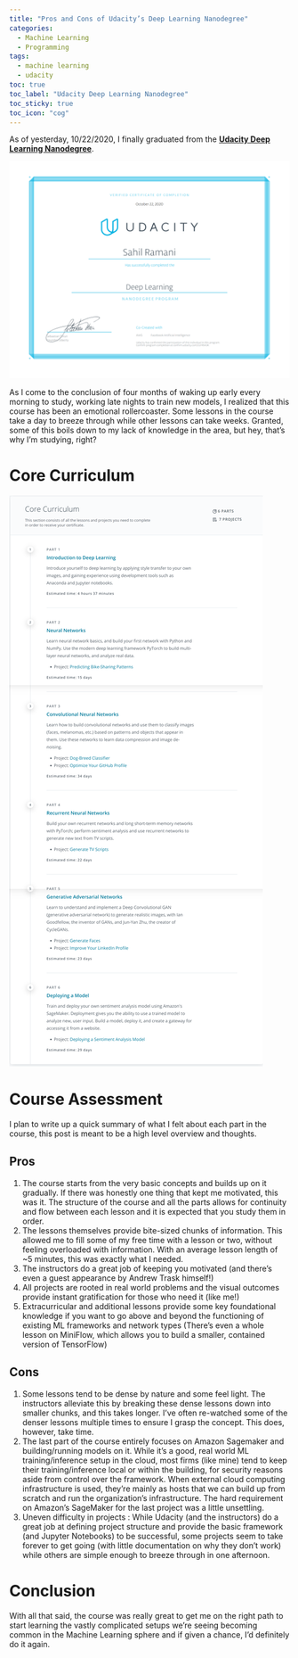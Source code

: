 ```yaml
---
title: "Pros and Cons of Udacity’s Deep Learning Nanodegree"
categories:
  - Machine Learning
  - Programming
tags:
  - machine learning
  - udacity
toc: true
toc_label: "Udacity Deep Learning Nanodegree"
toc_sticky: true
toc_icon: "cog"
---
```


As of yesterday, 10/22/2020, I finally graduated from the [**Udacity Deep Learning Nanodegree**](https://www.udacity.com/course/deep-learning-nanodegree--nd101).

![Udacity Nanodegree Certificate](/assets/images/udacity-deep-learning-nanodegree.png)

As I come to the conclusion of four months of waking up early every morning to study, working late nights to train new models, I realized that this course has been an emotional rollercoaster. Some lessons in the course take a day to breeze through while other lessons can take weeks. Granted, some of this boils down to my lack of knowledge in the area, but hey, that’s why I’m studying, right?

# Core Curriculum
![Core Curriculum](/assets/images/udacity-nanodegrees-syllabus.png)

# Course Assessment

I plan to write up a quick summary of what I felt about each part in the course, this post is meant to be a high level overview and thoughts.

## Pros 
1. The course starts from the very basic concepts and builds up on it gradually. If there was honestly one thing that kept me motivated, this was it. The structure of the course and all the parts allows for continuity and flow between each lesson and it is expected that you study them in order.
2. The lessons themselves provide bite-sized chunks of information. This allowed me to fill some of my free time with a lesson or two, without feeling overloaded with information. With an average lesson length of ~5 minutes, this was exactly what I needed.
3. The instructors do a great job of keeping you motivated (and there’s even a guest appearance by Andrew Trask himself!)
4. All projects are rooted in real world problems and the visual outcomes provide instant gratification for those who need it (like me!)
5. Extracurricular and additional lessons provide some key foundational knowledge if you want to go above and beyond the functioning of existing ML frameworks and network types (There’s even a whole lesson on MiniFlow, which allows you to build a smaller, contained version of TensorFlow)

## Cons 
1. Some lessons tend to be dense by nature and some feel light. The instructors alleviate this by breaking these dense lessons down into smaller chunks, and this takes longer. I’ve often re-watched some of the denser lessons multiple times to ensure I grasp the concept. This does, however, take time.
2. The last part of the course entirely focuses on Amazon Sagemaker and building/running models on it. While it’s a good, real world ML training/inference setup in the cloud, most firms (like mine) tend to keep their training/inference local or within the building, for security reasons aside from control over the framework. When external cloud computing infrastructure is used, they’re mainly as hosts that we can build up from scratch and run the organization’s infrastructure. The hard requirement on Amazon’s SageMaker for the last project was a little unsettling.
3. Uneven difficulty in projects : While Udacity (and the instructors) do a great job at defining project structure and provide the basic framework (and Jupyter Notebooks) to be successful, some projects seem to take forever to get going (with little documentation on why they don’t work) while others are simple enough to breeze through in one afternoon.

# Conclusion
With all that said, the course was really great to get me on the right path to start learning the vastly complicated setups we’re seeing becoming common in the Machine Learning sphere and if given a chance, I’d definitely do it again.
